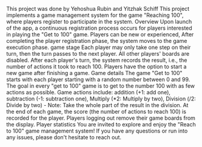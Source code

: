 This project was done by Yehoshua Rubin and Yitzhak Schiff
This project implements a game management system for the game "Reaching 100", where players register to participate in the system.
Overview
Upon launch of the app, a continuous registration process occurs for players interested in playing the "Get to 100" game. Players can be new or experienced,
After completing the player registration phase, the system moves to the game execution phase.
game stage
Each player may only take one step on their turn, then the turn passes to the next player.
     All other players' boards are disabled.
     After each player's turn, the system records the result, i.e., the number of actions it took to reach 100.
     Players have the option to start a new game after finishing a game.
Game details
     The game "Get to 100" starts with each player starting with a random number between 0 and 99.
     The goal in every "get to 100" game is to get to the number 100 with as few actions as possible.
     Game actions include:
         addition (+1: add one),
         subtraction (-1: subtraction one),
         Multiply (*2: Multiply by two),
         Division (/2: Divide by two) - Note: Take the whole part of the result in the division.
     At the end of each game, the score (the number of actions to reach 100) is recorded for the player.
     Players logging out remove their game boards from the display.
Player statistics
You are invited to explore and enjoy the "Reach to 100" game management system! If you have any questions or run into any issues, please don't hesitate to reach out.
